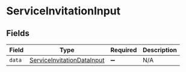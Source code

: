 # ServiceInvitationInput


## Fields

| Field                                                                           | Type                                                                            | Required                                                                        | Description                                                                     |
| ------------------------------------------------------------------------------- | ------------------------------------------------------------------------------- | ------------------------------------------------------------------------------- | ------------------------------------------------------------------------------- |
| `data`                                                                          | [ServiceInvitationDataInput](../../models/shared/serviceinvitationdatainput.md) | :heavy_minus_sign:                                                              | N/A                                                                             |